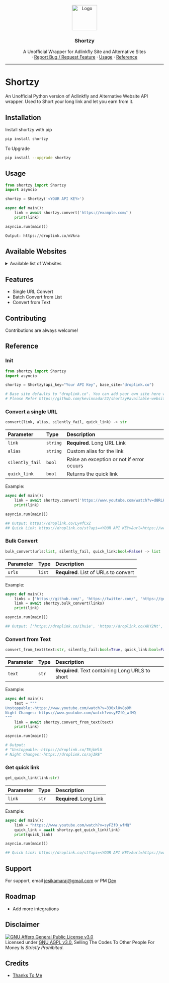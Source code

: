 

<!-- PROJECT LOGO -->
<br />
<div align="center">
  <a href="https://github.com/kevinnadar22/shortzy">
    <img src="https://bit.ly/3ow4n7S" alt="Logo" width="80" height="80">
  </a>

  <h3 align="center">Shortzy</h3>

  <p align="center">
   A Unofficial Wrapper for Adlinkfly Site and Alternative Sites
    <br />
    ·
    <a href="https://www.telegram.dog/ask_admin001">Report Bug / Request Feature</a>
    ·
    <a href="#usage">Usage</a>
    ·
    <a href="#reference">Reference</a>
  </p>
</div>


---

# Shortzy
An Unofficial Python version of Adlinkfly and Alternative Website API wrapper. Used to Short your long link and let you earn from it.


## Installation

Install shortzy with pip

```bash
pip install shortzy
```
    
To Upgrade

```bash
pip install --upgrade shortzy
```
    
    
## Usage

```python
from shortzy import Shortzy
import asyncio

shortzy = Shortzy('<YOUR API KEY>')

async def main():
    link = await shortzy.convert('https://example.com/')
    print(link)

asyncio.run(main())
```

```python
Output: https://droplink.co/mVkra
```

## Available Websites

<!-- TABLE OF CONTENTS -->
<details>
  <summary>Available list of Websites</summary>
  <ol>
    <li><a href="https://droplink.co" target="_blank">droplink.co</a></li>
    <li><a href="https://gplinks.in" target="_blank">gplinks.in</a></li>
    <li><a href="https://tnlink.in" target="_blank">tnlink.in</a></li>
    <li><a href="https://za.gl" target="_blank">za.gl</a></li>
    <li><a href="https://du-link.in" target="_blank">du-link.in</a></li>
    <li><a href="https://viplink.in" target="_blank">viplink.in</a></li>
    <li><a href="https://shorturllink.in" target="_blank">shorturllink.in</a></li>
    <li><a href="https://shareus.in" target="_blank">shareus.in</a></li>
    <li><a href="https://telegram.me/ask_admin001">Request For Your Website !</a></li>
  </ol>
</details>

## Features

- Single URL Convert
- Batch Convert from List
- Convert from Text

## Contributing

Contributions are always welcome!

## Reference

### Init
```python
from shortzy import Shortzy
import asyncio

shortzy = Shortzy(api_key="Your API Key", base_site="droplink.co") 

# Base site defaults to "droplink.co". You can add your own site here which is alternative to this default site
# Please Refer https://github.com/kevinnadar22/shortzy#available-websites for more information
```

### Convert a single URL

```python
convert(link, alias, silently_fail, quick_link) -> str
```

| Parameter | Type     | Description                |
| :-------- | :------- | :------------------------- |
| `link` | `string` | **Required**. Long URL Link |
| `alias` | `string` | Custom alias for the link |
| `silently_fail` | `bool` | Raise an exception or not if error ocuurs |
| `quick_link` | `bool` | Returns the quick link |


Example:

```python
async def main():
    link = await shortzy.convert('https://www.youtube.com/watch?v=d8RLHL3Lizw')
    print(link)

asyncio.run(main())

## Output: https://droplink.co/Ly4fCxZ
## Quick Link: https://droplink.co/st?api=<YOUR API KEY>&url=https://www.youtube.com/watch?v=d8RLHL3Lizw
```

### Bulk Convert

```python
bulk_convert(urls:list, silently_fail, quick_link:bool=False) -> list
```

| Parameter | Type     | Description                       |
| :-------- | :------- | :-------------------------------- |
| `urls`      | `list` | **Required**. List of URLs to convert |

Example:

```python
async def main():
    links = ['https://github.com/', 'https://twitter.com/', 'https://google.com/']
    link = await shortzy.bulk_convert(links)
    print(link)

asyncio.run(main())

## Output: ['https://droplink.co/ihu1e', 'https://droplink.co/AkY2Nt', 'https://droplink.co/mK1eVTV']
```

### Convert from Text

```python
convert_from_text(text:str, silently_fail:bool=True, quick_link:bool=False) -> str
```

| Parameter | Type     | Description                       |
| :-------- | :------- | :-------------------------------- |
| `text`      | `str` | **Required**. Text containing Long URLS to short|

Example:

```python
async def main():
    text = """
Unstoppable:-https://www.youtube.com/watch?v=330xlOv8p9M
Night Changes:-https://www.youtube.com/watch?v=syFZfO_wfMQ
"""
    link = await shortzy.convert_from_text(text)
    print(link)

asyncio.run(main())

# Output:
# "Unstoppable:-https://droplink.co/T6jbHlU
# Night Changes:-https://droplink.co/ajIRE"
```

### Get quick link

```python
get_quick_link(link:str)
```

| Parameter | Type     | Description                       |
| :-------- | :------- | :-------------------------------- |
| `link`      | `str` | **Required**. Long Link|

Example:

```python
async def main():
    link = "https://www.youtube.com/watch?v=syFZfO_wfMQ"
    quick_link = await shortzy.get_quick_link(link)
    print(quick_link)

asyncio.run(main())

## Quick Link: https://droplink.co/st?api=<YOUR API KEY>&url=https://www.youtube.com/watch?v=syFZfO_wfMQ
```

## Support

For support, email jesikamaraj@gmail.com or PM [Dev](https://t.me/ask_admin001)

## Roadmap

- Add more integrations

## Disclaimer

[![GNU Affero General Public License v3.0](https://www.gnu.org/graphics/agplv3-155x51.png)](https://www.gnu.org/licenses/agpl-3.0.en.html#header)    
Licensed under [GNU AGPL v3.0.](https://github.com/kevinnadar22/shortzy/blob/main/LICENSE)
Selling The Codes To Other People For Money Is *Strictly Prohibited*.


## Credits
 - [Thanks To Me](https://github.com/Kevinnadar22)